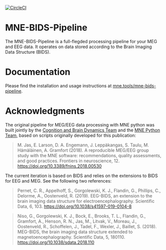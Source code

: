 [![CircleCI](https://circleci.com/gh/mne-tools/mne-bids-pipeline.svg?style=svg)](https://circleci.com/gh/mne-tools/mne-bids-pipeline)

# MNE-BIDS-Pipeline

The MNE-BIDS-Pipeline is a full-flegded processing pipeline for your MEG and
EEG data. It operates on data stored according to the Brain Imaging Data
Structure (BIDS).

# Documentation

Please find the installation and usage instructions at
[mne.tools/mne-bids-pipeline](https://mne.tools/mne-bids-pipeline).

# Acknowledgments

The original pipeline for MEG/EEG data processing with MNE python was built
jointly by the [Cognition and Brain Dynamics Team](https://brainthemind.com/)
and the [MNE Python Team](https://martinos.org/mne/stable/index.html),
based on scripts originally developed for this publication:

> M. Jas, E. Larson, D. A. Engemann, J. Leppäkangas, S. Taulu, M. Hämäläinen,
> A. Gramfort (2018). A reproducible MEG/EEG group study with the MNE software:
> recommendations, quality assessments, and good practices. Frontiers in
> neuroscience, 12. https://doi.org/10.3389/fnins.2018.00530

The current iteration is based on BIDS and relies on the extensions to BIDS
for EEG and MEG. See the following two references:

> Pernet, C. R., Appelhoff, S., Gorgolewski, K. J., Flandin, G.,
> Phillips, C., Delorme, A., Oostenveld, R. (2019). EEG-BIDS, an extension
> to the brain imaging data structure for electroencephalography. Scientific
> Data, 6, 103. https://doi.org/10.1038/s41597-019-0104-8

> Niso, G., Gorgolewski, K. J., Bock, E., Brooks, T. L., Flandin, G., Gramfort, A.,
> Henson, R. N., Jas, M., Litvak, V., Moreau, J., Oostenveld, R., Schoffelen, J.,
> Tadel, F., Wexler, J., Baillet, S. (2018). MEG-BIDS, the brain imaging data
> structure extended to magnetoencephalography. Scientific Data, 5, 180110.
> https://doi.org/10.1038/sdata.2018.110
